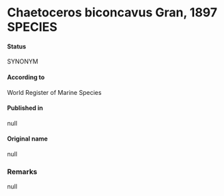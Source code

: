 Chaetoceros biconcavus Gran, 1897 SPECIES
=======

#### Status
SYNONYM

#### According to
World Register of Marine Species

#### Published in
null

#### Original name
null

### Remarks
null